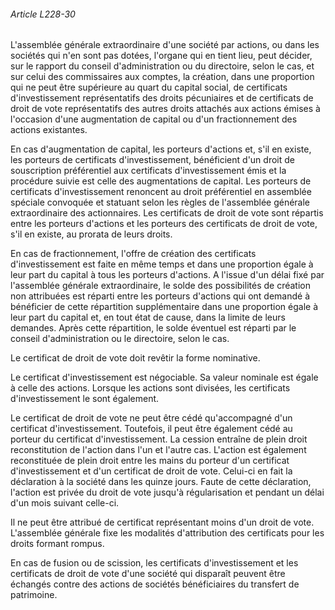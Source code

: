 ###### Article L228-30

L'assemblée générale extraordinaire d'une société par actions, ou dans les sociétés qui n'en sont pas dotées, l'organe qui en tient lieu, peut décider, sur le rapport du conseil d'administration ou du directoire, selon le cas, et sur celui des commissaires aux comptes, la création, dans une proportion qui ne peut être supérieure au quart du capital social, de certificats d'investissement représentatifs des droits pécuniaires et de certificats de droit de vote représentatifs des autres droits attachés aux actions émises à l'occasion d'une augmentation de capital ou d'un fractionnement des actions existantes.

En cas d'augmentation de capital, les porteurs d'actions et, s'il en existe, les porteurs de certificats d'investissement, bénéficient d'un droit de souscription préférentiel aux certificats d'investissement émis et la procédure suivie est celle des augmentations de capital. Les porteurs de certificats d'investissement renoncent au droit préférentiel en assemblée spéciale convoquée et statuant selon les règles de l'assemblée générale extraordinaire des actionnaires. Les certificats de droit de vote sont répartis entre les porteurs d'actions et les porteurs des certificats de droit de vote, s'il en existe, au prorata de leurs droits.

En cas de fractionnement, l'offre de création des certificats d'investissement est faite en même temps et dans une proportion égale à leur part du capital à tous les porteurs d'actions. A l'issue d'un délai fixé par l'assemblée générale extraordinaire, le solde des possibilités de création non attribuées est réparti entre les porteurs d'actions qui ont demandé à bénéficier de cette répartition supplémentaire dans une proportion égale à leur part du capital et, en tout état de cause, dans la limite de leurs demandes. Après cette répartition, le solde éventuel est réparti par le conseil d'administration ou le directoire, selon le cas.

Le certificat de droit de vote doit revêtir la forme nominative.

Le certificat d'investissement est négociable. Sa valeur nominale est égale à celle des actions. Lorsque les actions sont divisées, les certificats d'investissement le sont également.

Le certificat de droit de vote ne peut être cédé qu'accompagné d'un certificat d'investissement. Toutefois, il peut être également cédé au porteur du certificat d'investissement. La cession entraîne de plein droit reconstitution de l'action dans l'un et l'autre cas. L'action est également reconstituée de plein droit entre les mains du porteur d'un certificat d'investissement et d'un certificat de droit de vote. Celui-ci en fait la déclaration à la société dans les quinze jours. Faute de cette déclaration, l'action est privée du droit de vote jusqu'à régularisation et pendant un délai d'un mois suivant celle-ci.

Il ne peut être attribué de certificat représentant moins d'un droit de vote. L'assemblée générale fixe les modalités d'attribution des certificats pour les droits formant rompus.

En cas de fusion ou de scission, les certificats d'investissement et les certificats de droit de vote d'une société qui disparaît peuvent être échangés contre des actions de sociétés bénéficiaires du transfert de patrimoine.

